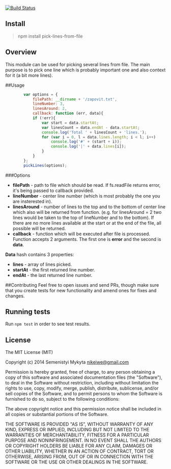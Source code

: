 [![Build Status](https://travis-ci.org/msemenistyi/pick-lines-from-file.png?branch=master)](https://travis-ci.org/msemenistyi/pick-lines-from-file)

## Install
> npm install pick-lines-from-file

## Overview
This module can be used for picking several lines from file. The main purpose
is to pick one line which is probably important one and also context for it 
(a bit more lines). 

##Usage

```js
		var options = {
			filePath: __dirname + '/zapovit.txt',
			lineNumber: 3,
			linesAround: 2,
			callback: function (err, data){
			if (!err){
				var start = data.startAt;
				var linesCount = data.endAt - data.startAt;
				console.log('Total ' + linesCount + 'lines.');
				for (var i = 0, l = data.lines.length; i < l; i++)
					console.log('#' + (start + i));
					console.log('|' + data.lines[i]);
				}
			}
		};
		pickLines(options);
```

###Options 
- **filePath** - path to file which should be read. If fs.readFile returns error,
it's being passed to callback provided.
- **lineNumber** - center line number (which is most probably the one you are
insterested in).
- **linesAround** - number of lines to the top and to the bottom of center line
which also will be returned from function. (e.g. for linesAround = 2 two lines
would be taken to the top of lineNumber and to the bottom). If there are no
more lines available at the start or at the end of the file, all possible will 
be returned. 
- **callback** - function which will be executed after file is processed. Function
accepts 2 arguments. The first one is **error** and the second is **data**.  

**Data** hash contains 3 properties:
- **lines** - array of lines picked.
- **startAt** - the first returned line number. 
- **endAt** - the last returned line number. 


##Contributing
Feel free to open issues and send PRs, though make sure that you create tests
for new functionality and amend ones for fixes and changes. 

## Running tests
Run `npm test` in order to see test results.

## License

The MIT License (MIT)

Copyright (c) 2014 Semenistyi Mykyta nikeiwe@gmail.com

Permission is hereby granted, free of charge, to any person obtaining a copy
of this software and associated documentation files (the "Software"), to deal
in the Software without restriction, including without limitation the rights
to use, copy, modify, merge, publish, distribute, sublicense, and/or sell
copies of the Software, and to permit persons to whom the Software is
furnished to do so, subject to the following conditions:

The above copyright notice and this permission notice shall be included in
all copies or substantial portions of the Software.

THE SOFTWARE IS PROVIDED "AS IS", WITHOUT WARRANTY OF ANY KIND, EXPRESS OR
IMPLIED, INCLUDING BUT NOT LIMITED TO THE WARRANTIES OF MERCHANTABILITY,
FITNESS FOR A PARTICULAR PURPOSE AND NONINFRINGEMENT. IN NO EVENT SHALL THE
AUTHORS OR COPYRIGHT HOLDERS BE LIABLE FOR ANY CLAIM, DAMAGES OR OTHER
LIABILITY, WHETHER IN AN ACTION OF CONTRACT, TORT OR OTHERWISE, ARISING FROM,
OUT OF OR IN CONNECTION WITH THE SOFTWARE OR THE USE OR OTHER DEALINGS IN
THE SOFTWARE.